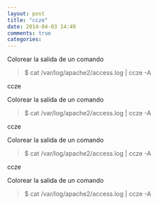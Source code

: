 ```yaml
---
layout: post
title: "ccze"
date: 2014-04-03 14:49
comments: true
categories: 
---
```

Colorear la salida de un comando 

>$ cat /var/log/apache2/access.log | ccze -A 

ccze 

Colorear la salida de un comando 

>$ cat /var/log/apache2/access.log | ccze -A 

ccze 

Colorear la salida de un comando 

>$ cat /var/log/apache2/access.log | ccze -A 

ccze 

Colorear la salida de un comando 

>$ cat /var/log/apache2/access.log | ccze -A 

